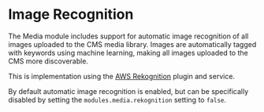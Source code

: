 # Image Recognition

The Media module includes support for automatic image recognition of all images uploaded to the CMS media library. Images are automatically tagged with keywords using machine learning, making all images uploaded to the CMS more discoverable.

This is implementation using the [AWS Rekognition](https://github.com/humanmade/aws-rekognition) plugin and service.

By default automatic image recognition is enabled, but can be specifically disabled by setting the `modules.media.rekognition` setting to `false`.
